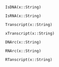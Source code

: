 ```@docs
IsDNA(x::String)
```

```@docs
IsRNA(x::String)
```

```@docs
Transcript(x::String)
```

```@docs
xTranscript(x::String)
```

```@docs
DNArc(x::String)
```


```@docs
RNArc(x::String)
```

```@docs
RTanscript(x::String)
```


